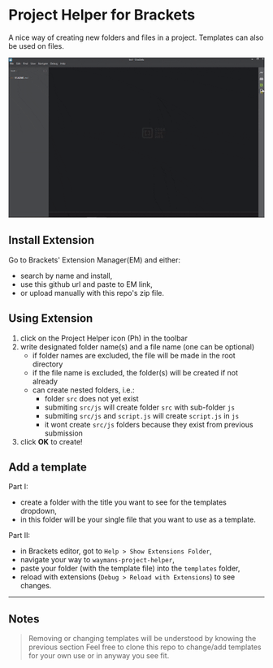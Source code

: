 Project Helper for Brackets
===============================

A nice way of creating new folders and files in a project. Templates can also be used on files.

<img src="./vid/brackets-helper.gif">

## Install Extension
Go to Brackets' Extension Manager(EM) and either:
- search by name and install,
- use this github url and paste to EM link,
- or upload manually with this repo's zip file.

## Using Extension
1. click on the Project Helper icon (Ph) in the toolbar
2. write designated folder name(s) and a file name (one can be optional)
    - if folder names are excluded, the file will be made in the root directory
    - if the file name is excluded, the folder(s) will be created if not already
    - can create nested folders, i.e.:
        - folder `src` does not yet exist
        - submiting `src/js` will create folder `src` with sub-folder `js`
        - submiting `src/js` and `script.js` will create `script.js` in `js`
        - it wont create `src/js` folders because they exist from previous submission
3. click **OK** to create!
 
## Add a template
Part I:
- create a folder with the title you want to see for the templates dropdown,
- in this folder will be your single file that you want to use as a template.
 
Part II:
- in Brackets editor, got to `Help > Show Extensions Folder`,
- navigate your way to `waymans-project-helper`,
- paste your folder (with the template file) into the `templates` folder,
- reload with extensions (`Debug > Reload with Extensions`) to see changes.

---

## Notes
> Removing or changing templates will be understood by knowing the previous section
> Feel free to clone this repo to change/add templates for your own use or in anyway you see fit.